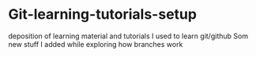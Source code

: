 # Git-learning-tutorials-setup
deposition of learning material and tutorials I used to learn git/github
Som new stuff I added while exploring how branches work
